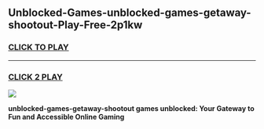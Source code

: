 
## Unblocked-Games-unblocked-games-getaway-shootout-Play-Free-2p1kw
<h3>
<a href="https://premium76.site?title=unblocked-games-getaway-shootout&ref=10A">CLICK TO PLAY</a></h3>
<hr>

<h3>
<a href="https://premium76.site?title=unblocked-games-getaway-shootout&ref=10A">CLICK 2 PLAY</a>
  
</h3>

<a href="https://premium76.site?title=unblocked-games-getaway-shootout&ref=10A"><img src="https://clearcache.store/games.png"></a>


**unblocked-games-getaway-shootout games unblocked: Your Gateway to Fun and Accessible Online Gaming**
